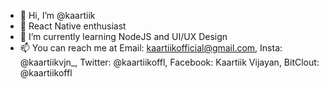 - 👋 Hi, I’m @kaartiik
- 👀 React Native enthusiast
- 🌱 I’m currently learning NodeJS and UI/UX Design
- 📫 You can reach me at Email: kaartiikofficial@gmail.com, Insta: @kaartiikvjn_, Twitter: @kaartiikoffl, Facebook: Kaartiik Vijayan, BitClout: @kaartiikoffl

<!---
kaartiik/kaartiik is a ✨ special ✨ repository because its `README.md` (this file) appears on your GitHub profile.
You can click the Preview link to take a look at your changes.
--->
